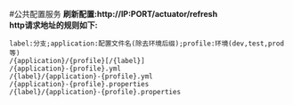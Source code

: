 #公共配置服务
**刷新配置:http://IP:PORT/actuator/refresh**  
**http请求地址的规则如下:**
```
label:分支;application:配置文件名(除去环境后缀);profile:环境(dev,test,prod等)
/{application}/{profile}[/{label}]
/{application}-{profile}.yml
/{label}/{application}-{profile}.yml
/{application}-{profile}.properties
/{label}/{application}-{profile}.properties
```
